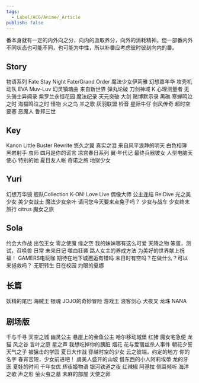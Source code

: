 ```yaml
---
tags:
  - Label/ACG/Anime/_Article
publish: false
---
```


番本身就有一定的内外向之分，向内的汲取养分，向外的消耗精神。但一部番内外不同状态也可能不同，也可能为中性，所以补番应考虑彼时彼刻向内的番。

## Story

物语系列
Fate Stay Night
Fate/Grand Order
魔法少女伊莉雅
幻想嘉年华
攻壳机动队
EVA
Muv-Luv
幻灵镇魂曲
来自新世界
弹丸论破
刀剑神域
K
心理测量者
无头骑士异闻录
紫罗兰永恒花园
魔法纪录
天元突破
大剑
赌博默示录
黑礁
寒蝉鸣泣之时
海猫鸣泣之时
怪物
火之鸟
羊之歌
灰羽联盟
铃音
星际牛仔
剑风传奇
超时空要塞
恶魔人
鲁邦三世


## Key

Kanon
Little Buster
Rewrite
悠久之翼
真实之泪
来自风平浪静的明天
白色相簿
黑岩射手
虫师
四月是你的谎言
凉宫春日系列
翼·年代记
最终兵器彼女
人型电脑天使心
特别的她
夏目友人帐
奇诺之旅
地狱少女


## Yuri

幻想万华镜
舰队Collection
K-ON!
Love Live
偶像大师
公主连结 Re:Dive
光之美少女
美少女战士
魔法少女奈叶
请问您今天要来点兔子吗？
少女与战车
少女终末旅行
citrus
魔女之旅



## Sola

约会大作战
出包王女
零之使魔
缘之空
我的妹妹哪有这么可爱
天降之物
笨蛋，测试，召唤兽
日常
未来日记
噬血狂袭
路人女主的养成方法
为美好的世界献上祝福！
GAMERS电玩咖
期待在地下城邂逅有错吗
末日时有空吗？在做什么？可以来拯救吗？
无职转生
日在校园
灼眼的夏娜


## 长篇

妖精的尾巴
海贼王
银魂
JOJO的奇妙冒险
游戏王
浪客剑心
犬夜叉
龙珠
NANA


## 剧场版

千与千寻
天空之城
幽灵公主
悬崖上的金鱼公主
哈尔移动城堡
红猪
魔女宅急便
龙猫
风之谷
言叶之庭
星之声
我想吃掉你的胰脏
烟花
花与爱丽丝杀人事件
朝花夕誓
天气之子
被狙击的学园
夏日大作战
穿越时空的少女
云之彼端，约定的地方
你的名字
春宵苦短，少女前进吧！
虞美人盛开的山坡
借东西的小人阿莉埃蒂
龙的牙医
夏娃的时间
千年女优
辉夜姬物语
银河铁道之夜
红辣椒
阿基拉
侧耳倾听
海洋之歌
声之形
萤火虫之墓
未麻的部屋
天使之卵
